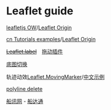 # Leaflet guide

[leafletjs OW](https://leafletjs.com/reference.html)/[Leaflet Origin](https://github.com/Leaflet/Leaflet)

[cn Tutorials examples](https://leafletjs.cn/examples.html)/[Leaflet Origin](https://github.com/NICEXAI/leaflet_zh)

~~[Leaflet.label](https://github.com/Leaflet/Leaflet.label)~~&emsp;[拖动插件](https://github.com/Leaflet/Path.Drag.js)

[底图切换](https://github.com/clavijojuan/L.switchBasemap)

轨迹动效[Leaflet.MovingMarker](https://github.com/ewoken/Leaflet.MovingMarker)/[中文示例](https://blog.csdn.net/BADAO_LIUMANG_QIZHI/article/details/122412374)

[polyline delete](https://gis.stackexchange.com/questions/333286/remove-a-drawn-polyline-from-leaflet-map)

[船讯网](https://www.shipxy.com/Ship/Index) - [船达通](http://www.shipdt.com/shipdt/#/)
